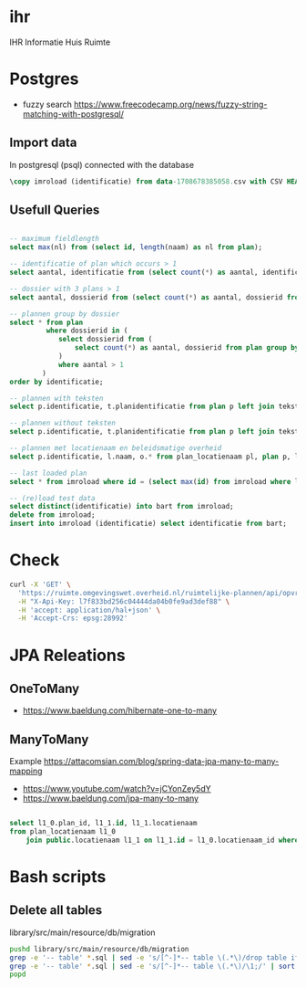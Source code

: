# ihr
IHR Informatie Huis Ruimte

# Postgres
- fuzzy search https://www.freecodecamp.org/news/fuzzy-string-matching-with-postgresql/

## Import data
In postgresql (psql) connected with the database
```sql
\copy imroload (identificatie) from data-1708678385058.csv with CSV HEADER;
```
## Usefull Queries

```sql

-- maximum fieldlength
select max(nl) from (select id, length(naam) as nl from plan);

-- identificatie of plan which occurs > 1
select aantal, identificatie from (select count(*) as aantal, identificatie from plan group by identificatie) where aantal > 1;

-- dossier with 3 plans > 1
select aantal, dossierid from (select count(*) as aantal, dossierid from plan group by dossierid) where aantal > 1;

-- plannen group by dossier
select * from plan 
         where dossierid in (
            select dossierid from (
                select count(*) as aantal, dossierid from plan group by dossierid
            ) 
            where aantal > 1
        ) 
order by identificatie;

-- plannen with teksten
select p.identificatie, t.planidentificatie from plan p left join tekst t on (p.identificatie=t.planidentificatie) where t.planidentificatie is not null;

-- plannen without teksten
select p.identificatie, t.planidentificatie from plan p left join tekst t on (p.identificatie=t.planidentificatie) where t.planidentificatie is null;

-- plannen met locatienaam en beleidsmatige overheid 
select p.identificatie, l.naam, o.* from plan_locatienaam pl, plan p, locatienaam l, overheid o where pl.plan_id = p.id and pl.locatienaam_id = l.id and p.beleidsmatigeoverheid_id = o.id order by o.code;

-- last loaded plan
select * from imroload where id = (select max(id) from imroload where loaded = true);

-- (re)load test data
select distinct(identificatie) into bart from imroload;
delete from imroload;
insert into imroload (identificatie) select identificatie from bart;
```

# Check
```bash
curl -X 'GET' \
  'https://ruimte.omgevingswet.overheid.nl/ruimtelijke-plannen/api/opvragen/v4/plannen?page=1&pageSize=10' \
  -H "X-Api-Key: l7f833bd256c04444da04b0fe9ad3def88" \
  -H 'accept: application/hal+json' \
  -H 'Accept-Crs: epsg:28992'
  ```
# JPA Releations

## OneToMany 
- https://www.baeldung.com/hibernate-one-to-many

## ManyToMany
Example https://attacomsian.com/blog/spring-data-jpa-many-to-many-mapping

- https://www.youtube.com/watch?v=jCYonZey5dY
- https://www.baeldung.com/jpa-many-to-many

```sql

select l1_0.plan_id, l1_1.id, l1_1.locatienaam 
from plan_locatienaam l1_0 
    join public.locatienaam l1_1 on l1_1.id = l1_0.locatienaam_id where l1_0.plan_id=?

```

# Bash scripts
## Delete all tables

 library/src/main/resource/db/migration
```bash
pushd library/src/main/resource/db/migration
grep -e '-- table' *.sql | sed -e 's/[^-]*-- table \(.*\)/drop table if exists \1;/'
grep -e '-- table' *.sql | sed -e 's/[^-]*-- table \(.*\)/\1;/' | sort | sed -e 's/^\(.*\);/select count\(*\) from \1;/'
popd
```
